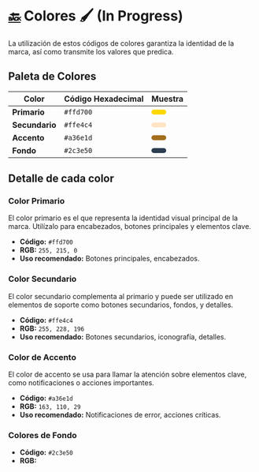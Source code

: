 # [🔙](../README.md) Colores 🖌️ (In Progress)

La utilización de estos códigos de colores garantiza la identidad de la marca, así como transmite los valores que predica.

## Paleta de Colores

| Color               | Código Hexadecimal | Muestra                    |
|---------------------|--------------------|----------------------------|
| **Primario**         | `#ffd700`          | <span style="background-color:#ffd700; padding: 5px 15px; border-radius: 5px; display: inline-block;"></span> |
| **Secundario**       | `#ffe4c4`          | <span style="background-color:#ffe4c4; padding: 5px 15px; border-radius: 5px; display: inline-block;"></span> |
| **Accento**          | `#a36e1d`          | <span style="background-color:#a36e1d; padding: 5px 15px; border-radius: 5px; display: inline-block;"></span> |
| **Fondo**     | `#2c3e50`          | <span style="background-color:#2c3e50; padding: 5px 15px; border-radius: 5px; display: inline-block;"></span> |

## Detalle de cada color

### Color Primario

El color primario es el que representa la identidad visual principal de la marca. Utilízalo para encabezados, botones principales y elementos clave.

- **Código:** `#ffd700`
- **RGB:** `255, 215, 0`
- **Uso recomendado:** Botones principales, encabezados.

### Color Secundario

El color secundario complementa al primario y puede ser utilizado en elementos de soporte como botones secundarios, fondos, y detalles.

- **Código:** `#ffe4c4`
- **RGB:** `255, 228, 196`
- **Uso recomendado:** Botones secundarios, iconografía, detalles.

### Color de Accento

El color de accento se usa para llamar la atención sobre elementos clave, como notificaciones o acciones importantes.

- **Código:** `#a36e1d`
- **RGB:** `163, 110, 29`
- **Uso recomendado:** Notificaciones de error, acciones críticas.

### Colores de Fondo

- **Código:** `#2c3e50`
- **RGB:** 

